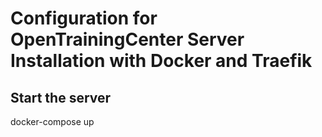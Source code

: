 # Configuration for OpenTrainingCenter Server Installation with Docker and Traefik


## Start the server

docker-compose up
